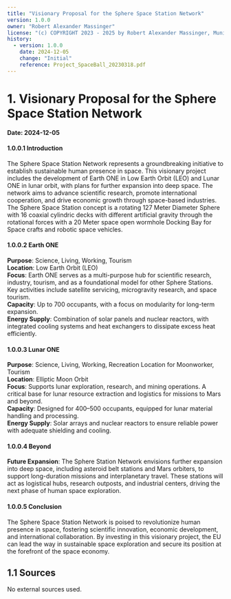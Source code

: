 ```yaml
---
title: "Visionary Proposal for the Sphere Space Station Network"
version: 1.0.0
owner: "Robert Alexander Massinger"
license: "(c) COPYRIGHT 2023 - 2025 by Robert Alexander Massinger, Munich, Germany. ALL RIGHTS RESERVED."
history:
  - version: 1.0.0
    date: 2024-12-05
    change: "Initial"
    reference: Project_SpaceBall_20230318.pdf
---
```

# 1. **Visionary Proposal for the Sphere Space Station Network**

**Date: 2024-12-05**

#### 1.0.0.1 **Introduction**

The Sphere Space Station Network represents a groundbreaking initiative to establish sustainable human presence in space. This visionary project includes the development of Earth ONE in Low Earth Orbit (LEO) and Lunar ONE in lunar orbit, with plans for further expansion into deep space. The network aims to advance scientific research, promote international cooperation, and drive economic growth through space-based industries.
The Sphere Space Station concept is a rotating 127 Meter Diameter Sphere with 16 coaxial cylindric decks with different artificial gravity through the rotational forces with a 20 Meter space open wormhole Docking Bay for Space crafts and robotic space vehicles.

#### 1.0.0.2 **Earth ONE**

**Purpose**: Science, Living, Working, Tourism  
**Location**: Low Earth Orbit (LEO)  
**Focus**: Earth ONE serves as a multi-purpose hub for scientific research, industry, tourism, and as a foundational model for other Sphere Stations. Key activities include satellite servicing, microgravity research, and space tourism.  
**Capacity**: Up to 700 occupants, with a focus on modularity for long-term expansion.  
**Energy Supply**: Combination of solar panels and nuclear reactors, with integrated cooling systems and heat exchangers to dissipate excess heat efficiently.

#### 1.0.0.3 **Lunar ONE**

**Purpose**: Science, Living, Working, Recreation Location for Moonworker, Tourism  
**Location**: Elliptic Moon Orbit  
**Focus**: Supports lunar exploration, research, and mining operations. A critical base for lunar resource extraction and logistics for missions to Mars and beyond.  
**Capacity**: Designed for 400–500 occupants, equipped for lunar material handling and processing.  
**Energy Supply**: Solar arrays and nuclear reactors to ensure reliable power with adequate shielding and cooling.

#### 1.0.0.4 **Beyond**

**Future Expansion**: The Sphere Station Network envisions further expansion into deep space, including asteroid belt stations and Mars orbiters, to support long-duration missions and interplanetary travel. These stations will act as logistical hubs, research outposts, and industrial centers, driving the next phase of human space exploration.

#### 1.0.0.5 **Conclusion**

The Sphere Space Station Network is poised to revolutionize human presence in space, fostering scientific innovation, economic development, and international collaboration. By investing in this visionary project, the EU can lead the way in sustainable space exploration and secure its position at the forefront of the space economy.

## 1.1 Sources

No external sources used.
